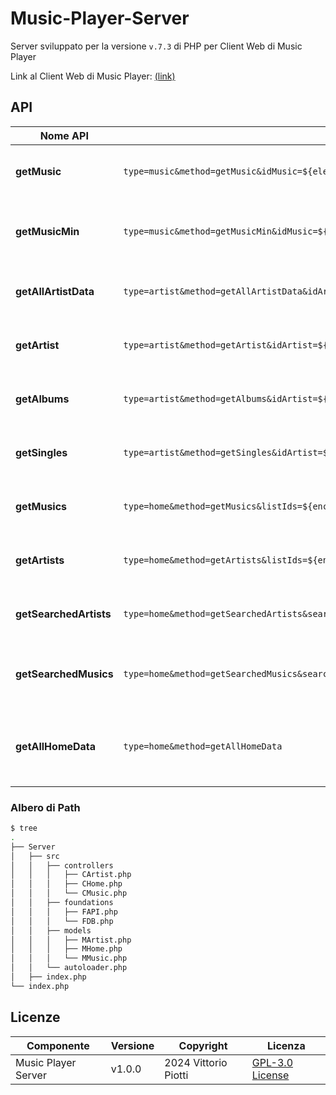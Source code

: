 # Music-Player-Server

Server sviluppato per la versione `v.7.3` di PHP per Client Web di Music Player

Link al Client Web di Music Player: [(link)](https://github.com/vittorioPiotti/Music-Player-Web)


## API 

| Nome API                   | URL                                                                           | Parametri                                                | Descrizione                                                                                                      |
|----------------------------|-------------------------------------------------------------------------------|----------------------------------------------------------|------------------------------------------------------------------------------------------------------------------|
| **getMusic**               | `type=music&method=getMusic&idMusic=${elementId}`           | `idMusic=${elementId}`                                    | Ottiene i dati di una specifica canzone.                                                                          |
| **getMusicMin**            | `type=music&method=getMusicMin&idMusic=${elementId}`        | `idMusic=${elementId}`                                    | Ottiene dati ridotti di una specifica canzone.                                                                    |
| **getAllArtistData**       | `type=artist&method=getAllArtistData&idArtist=${elementId}` | `idArtist=${elementId}`                                   | Ottiene tutti i dati di un artista specifico.                                                                     |
| **getArtist**              | `type=artist&method=getArtist&idArtist=${elementId}`        | `idArtist=${elementId}`                                   | Ottiene i dati di un artista specifico.                                                                           |
| **getAlbums**              | `type=artist&method=getAlbums&idArtist=${elementId}&listIds=${resultStr}` | `idArtist=${elementId}`, `listIds=${resultStr}`          | Ottiene la lista degli album di un artista.                                                                       |
| **getSingles**             | `type=artist&method=getSingles&idArtist=${elementId}&listIds=${resultStr}` | `idArtist=${elementId}`, `listIds=${resultStr}`          | Ottiene la lista dei singoli di un artista.                                                                       |
| **getMusics**              | `type=home&method=getMusics&listIds=${encodeURIComponent(resultStr)}` | `listIds=${encodeURIComponent(resultStr)}`               | Ottiene la lista delle canzoni specificate.                                                                       |
| **getArtists**             | `type=home&method=getArtists&listIds=${encodeURIComponent(resultStr)}` | `listIds=${encodeURIComponent(resultStr)}`               | Ottiene la lista degli artisti specificati.                                                                       |
| **getSearchedArtists**     | `type=home&method=getSearchedArtists&searchText=${encodeURIComponent(resultREGEXP)}&listIds=${encodeURIComponent(resultStr)}` | `searchText=${encodeURIComponent(resultREGEXP)}`, `listIds=${encodeURIComponent(resultStr)}` | Cerca artisti in base al testo specificato.                                                                        |
| **getSearchedMusics**      | `type=home&method=getSearchedMusics&searchText=${encodeURIComponent(resultREGEXP)}&listIds=${encodeURIComponent(resultStr)}` | `searchText=${encodeURIComponent(resultREGEXP)}`, `listIds=${encodeURIComponent(resultStr)}` | Cerca canzoni in base al testo specificato.                                                                        |
| **getAllHomeData**         | `type=home&method=getAllHomeData`                           | Nessun parametro                                          | Ottiene tutti i dati necessari per la schermata iniziale.                  

### Albero di Path

```bash
$ tree
.
├── Server
│   ├── src
│   │   ├── controllers
│   │   │   ├── CArtist.php
│   │   │   ├── CHome.php
│   │   │   └── CMusic.php
│   │   ├── foundations
│   │   │   ├── FAPI.php
│   │   │   └── FDB.php
│   │   ├── models
│   │   │   ├── MArtist.php
│   │   │   ├── MHome.php
│   │   │   └── MMusic.php
│   │   └── autoloader.php
│   ├── index.php
└── index.php
```


## Licenze
| Componente         | Versione  | Copyright                         | Licenza                                                       |
|--------------------|-----------|-----------------------------------|---------------------------------------------------------------|
| Music Player Server | v1.0.0    | 2024 Vittorio Piotti              | [GPL-3.0 License](https://github.com/vittorioPiotti/Music-Player-Server/blob/main/LICENSE.md) |
